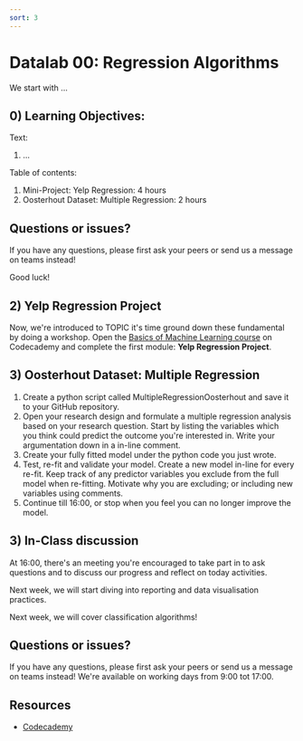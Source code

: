 ```yaml
---
sort: 3
---
```


# Datalab 00: Regression Algorithms

We start with ...

## 0) Learning Objectives:
Text:
1. ...

Table of contents:
1. Mini-Project: Yelp Regression: 4 hours
2. Oosterhout Dataset: Multiple Regression: 2 hours

## Questions or issues?
If you have any questions, please first ask your peers or send us a message on teams instead!

Good luck!


## 2) Yelp Regression Project
Now, we're introduced to TOPIC it's time ground down these fundamental by doing a workshop. Open the [Basics of Machine Learning course](https://www.codecademy.com/learn/machine-learning) on Codecademy and complete the first module: **Yelp Regression Project**.


## 3) Oosterhout Dataset: Multiple Regression
1. Create a python script called MultipleRegressionOosterhout and save it to your GitHub repository.
2. Open your research design and formulate a multiple regression analysis based on your research question. Start by listing the variables which you think could predict the outcome you're interested in. Write your argumentation down in a in-line comment.
3. Create your fully fitted model under the python code you just wrote.
4. Test, re-fit and validate your model. Create a new model in-line for every re-fit. Keep track of any predictor variables you exclude from the full model when re-fitting. Motivate why you are excluding; or including new variables using comments.
5. Continue till 16:00, or stop when you feel you can no longer improve the model.

## 3) In-Class discussion
At 16:00, there's an meeting you're encouraged to take part in to ask questions and to discuss our progress and reflect on today activities.

Next week, we will start diving into reporting and data visualisation practices.

Next week, we will cover classification algorithms!

## Questions or issues?
If you have any questions, please first ask your peers or send us a message on teams instead! We're available on working days from 9:00 tot 17:00.

## Resources
- [Codecademy](https://www.codecademy.com/learn/machine-learning)
